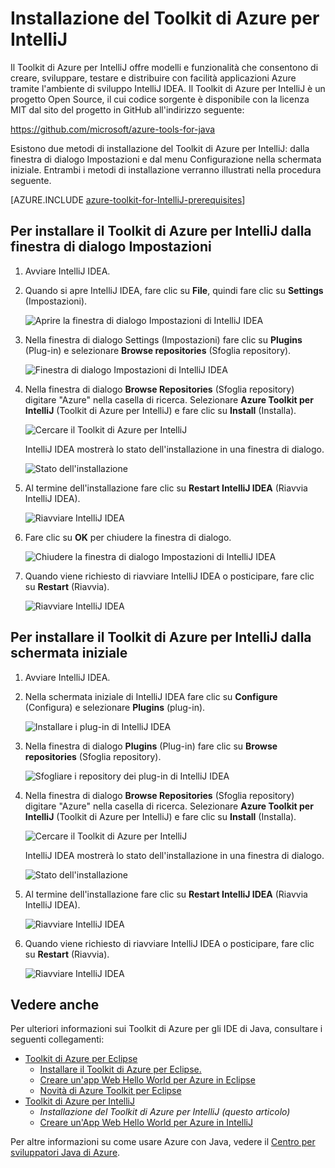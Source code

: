 <properties
	pageTitle="Installare il Toolkit di Azure per IntelliJ | Microsoft Azure"
	description="Informazioni su come installare il Toolkit di Azure per IntelliJ."
	services=""
	documentationCenter="java"
	authors="rmcmurray"
	manager="wpickett"
	editor=""/>

<tags
	ms.service="multiple"
	ms.workload="na"
	ms.tgt_pltfrm="multiple"
	ms.devlang="Java"
	ms.topic="article"
	ms.date="06/07/2016" 
	ms.author="robmcm"/>

# Installazione del Toolkit di Azure per IntelliJ

Il Toolkit di Azure per IntelliJ offre modelli e funzionalità che consentono di creare, sviluppare, testare e distribuire con facilità applicazioni Azure tramite l'ambiente di sviluppo IntelliJ IDEA. Il Toolkit di Azure per IntelliJ è un progetto Open Source, il cui codice sorgente è disponibile con la licenza MIT dal sito del progetto in GitHub all'indirizzo seguente:

<https://github.com/microsoft/azure-tools-for-java>

Esistono due metodi di installazione del Toolkit di Azure per IntelliJ: dalla finestra di dialogo Impostazioni e dal menu Configurazione nella schermata iniziale. Entrambi i metodi di installazione verranno illustrati nella procedura seguente.

[AZURE.INCLUDE [azure-toolkit-for-IntelliJ-prerequisites](../includes/azure-toolkit-for-intellij-prerequisites.md)]

## Per installare il Toolkit di Azure per IntelliJ dalla finestra di dialogo Impostazioni

1. Avviare IntelliJ IDEA.

1. Quando si apre IntelliJ IDEA, fare clic su **File**, quindi fare clic su **Settings** (Impostazioni).

    ![Aprire la finestra di dialogo Impostazioni di IntelliJ IDEA][01a]

1. Nella finestra di dialogo Settings (Impostazioni) fare clic su **Plugins** (Plug-in) e selezionare **Browse repositories** (Sfoglia repository).

    ![Finestra di dialogo Impostazioni di IntelliJ IDEA][02a]

1. Nella finestra di dialogo **Browse Repositories** (Sfoglia repository) digitare "Azure" nella casella di ricerca. Selezionare **Azure Toolkit per IntelliJ** (Toolkit di Azure per IntelliJ) e fare clic su **Install** (Installa).

    ![Cercare il Toolkit di Azure per IntelliJ][03]

    IntelliJ IDEA mostrerà lo stato dell'installazione in una finestra di dialogo.

    ![Stato dell'installazione][04]

1. Al termine dell'installazione fare clic su **Restart IntelliJ IDEA** (Riavvia IntelliJ IDEA).

    ![Riavviare IntelliJ IDEA][05]

1. Fare clic su **OK** per chiudere la finestra di dialogo.

    ![Chiudere la finestra di dialogo Impostazioni di IntelliJ IDEA][06]

1. Quando viene richiesto di riavviare IntelliJ IDEA o posticipare, fare clic su **Restart** (Riavvia).

    ![Riavviare IntelliJ IDEA][07]

## Per installare il Toolkit di Azure per IntelliJ dalla schermata iniziale

1. Avviare IntelliJ IDEA.

1. Nella schermata iniziale di IntelliJ IDEA fare clic su **Configure** (Configura) e selezionare **Plugins** (plug-in).

    ![Installare i plug-in di IntelliJ IDEA][01b]

1. Nella finestra di dialogo **Plugins** (Plug-in) fare clic su **Browse repositories** (Sfoglia repository).

    ![Sfogliare i repository dei plug-in di IntelliJ IDEA][02b]

1. Nella finestra di dialogo **Browse Repositories** (Sfoglia repository) digitare "Azure" nella casella di ricerca. Selezionare **Azure Toolkit per IntelliJ** (Toolkit di Azure per IntelliJ) e fare clic su **Install** (Installa).

    ![Cercare il Toolkit di Azure per IntelliJ][03]

    IntelliJ IDEA mostrerà lo stato dell'installazione in una finestra di dialogo.

    ![Stato dell'installazione][04]

1. Al termine dell'installazione fare clic su **Restart IntelliJ IDEA** (Riavvia IntelliJ IDEA).

    ![Riavviare IntelliJ IDEA][05]

1. Quando viene richiesto di riavviare IntelliJ IDEA o posticipare, fare clic su **Restart** (Riavvia).

    ![Riavviare IntelliJ IDEA][07]

## Vedere anche

Per ulteriori informazioni sui Toolkit di Azure per gli IDE di Java, consultare i seguenti collegamenti:

- [Toolkit di Azure per Eclipse]
  - [Installare il Toolkit di Azure per Eclipse.]
  - [Creare un'app Web Hello World per Azure in Eclipse]
  - [Novità di Azure Toolkit per Eclipse]
- [Toolkit di Azure per IntelliJ]
  - *Installazione del Toolkit di Azure per IntelliJ (questo articolo)*
  - [Creare un'App Web Hello World per Azure in IntelliJ]

Per altre informazioni su come usare Azure con Java, vedere il [Centro per sviluppatori Java di Azure].

<!-- URL List -->

[Toolkit di Azure per Eclipse]: ./azure-toolkit-for-eclipse.md
[Toolkit di Azure per IntelliJ]: ./azure-toolkit-for-intellij.md
[Creare un'app Web Hello World per Azure in Eclipse]: ./app-service-web/app-service-web-eclipse-create-hello-world-web-app.md
[Creare un'App Web Hello World per Azure in IntelliJ]: ./app-service-web/app-service-web-intellij-create-hello-world-web-app.md
[Installare il Toolkit di Azure per Eclipse.]: ./azure-toolkit-for-eclipse-installation.md
[Novità di Azure Toolkit per Eclipse]: ./azure-toolkit-for-eclipse-whats-new.md

[Centro per sviluppatori Java di Azure]: https://azure.microsoft.com/develop/java/

<!-- IMG List -->

[01a]: ./media/azure-toolkit-for-intellij-installation/01-intellij-file-settings.png
[01b]: ./media/azure-toolkit-for-intellij-installation/01-intellij-configure-dropdown.png
[02a]: ./media/azure-toolkit-for-intellij-installation/02-intellij-settings-dialog.png
[02b]: ./media/azure-toolkit-for-intellij-installation/02-intellij-plugins-dialog.png
[03]: ./media/azure-toolkit-for-intellij-installation/03-intellij-browse-repositories.png
[04]: ./media/azure-toolkit-for-intellij-installation/04-install-progress.png
[05]: ./media/azure-toolkit-for-intellij-installation/05-restart-intellij.png
[06]: ./media/azure-toolkit-for-intellij-installation/06-intellij-settings-dialog.png
[07]: ./media/azure-toolkit-for-intellij-installation/07-restart-intellij.png

<!---HONumber=AcomDC_0608_2016-->